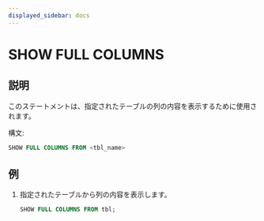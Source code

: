 ```yaml
---
displayed_sidebar: docs
---
```


# SHOW FULL COLUMNS

## 説明

このステートメントは、指定されたテーブルの列の内容を表示するために使用されます。

構文:

```sql
SHOW FULL COLUMNS FROM <tbl_name>
```

## 例

1. 指定されたテーブルから列の内容を表示します。

    ```sql
    SHOW FULL COLUMNS FROM tbl;
    ```